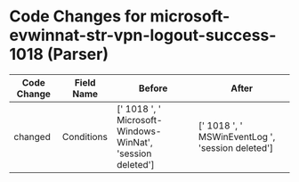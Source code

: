 # Code Changes for microsoft-evwinnat-str-vpn-logout-success-1018 (Parser)

| Code Change | Field Name | Before | After |
|-------------|------------|--------|-------|
| changed | Conditions | [' 1018 ', ' Microsoft-Windows-WinNat', 'session deleted'] | [' 1018 ', ' MSWinEventLog ', 'session deleted'] |